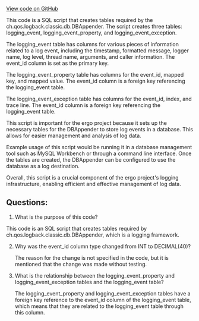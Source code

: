 [View code on GitHub](https://github.com/ergoplatform/ergo/target/streams/_global/assemblyOption/_global/streams/assembly/be87565ddd85d035e94efded1d2215a1931d3cae_7c4f3c474fb2c041d8028740440937705ebb473a_da39a3ee5e6b4b0d3255bfef95601890afd80709/ch/qos/logback/classic/db/script/mssql.sql)

This code is a SQL script that creates tables required by the ch.qos.logback.classic.db.DBAppender. The script creates three tables: logging_event, logging_event_property, and logging_event_exception. 

The logging_event table has columns for various pieces of information related to a log event, including the timestamp, formatted message, logger name, log level, thread name, arguments, and caller information. The event_id column is set as the primary key. 

The logging_event_property table has columns for the event_id, mapped key, and mapped value. The event_id column is a foreign key referencing the logging_event table. 

The logging_event_exception table has columns for the event_id, index, and trace line. The event_id column is a foreign key referencing the logging_event table. 

This script is important for the ergo project because it sets up the necessary tables for the DBAppender to store log events in a database. This allows for easier management and analysis of log data. 

Example usage of this script would be running it in a database management tool such as MySQL Workbench or through a command line interface. Once the tables are created, the DBAppender can be configured to use the database as a log destination. 

Overall, this script is a crucial component of the ergo project's logging infrastructure, enabling efficient and effective management of log data.
## Questions: 
 1. What is the purpose of this code?
   
   This code is an SQL script that creates tables required by ch.qos.logback.classic.db.DBAppender, which is a logging framework.

2. Why was the event_id column type changed from INT to DECIMAL(40)?
   
   The reason for the change is not specified in the code, but it is mentioned that the change was made without testing.

3. What is the relationship between the logging_event_property and logging_event_exception tables and the logging_event table?
   
   The logging_event_property and logging_event_exception tables have a foreign key reference to the event_id column of the logging_event table, which means that they are related to the logging_event table through this column.